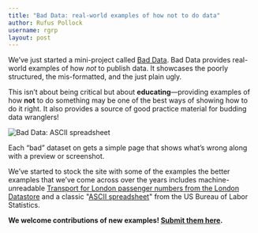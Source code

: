 ```yaml
---
title: "Bad Data: real-world examples of how not to do data"
author: Rufus Pollock
username: rgrp
layout: post
---
```


We’ve just started a mini-project called [Bad Data][1]. Bad Data provides real-world examples of how *not* to publish data. It showcases the poorly structured, the mis-formatted, and the just plain ugly.

This isn’t about being critical but about **educating**—providing examples of how **not** to do something may be one of the best ways of showing how to do it right. It also provides a source of good practice material for budding data wranglers!

![Bad Data: ASCII spreadsheet](http://i.imgur.com/FNBf3aR.png)

Each “bad” dataset on gets a simple page that shows what’s wrong along with a preview or screenshot.

We’ve started to stock the site with some of the examples the better examples that we’ve come across over the years includes machine-*un*readable [Transport for London passenger numbers from the London Datastore][2] and a classic "[ASCII spreadsheet][3]" from the US Bureau of Labor Statistics.

**We welcome contributions of new examples! [Submit them here][6].**

[1]:	http://okfnlabs.org/bad-data/
[2]:	http://okfnlabs.org/bad-data/ex/tfl-passenger-numbers/
[3]:	http://okfnlabs.org/bad-data/ex/bls-us-employment/
[4]:	https://github.com/okfn/bad-data/
[5]:	http://explorer.okfnlabs.org/
[6]:	http://okfnlabs.org/bad-data/add
